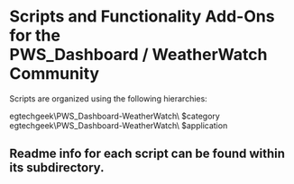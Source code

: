 # Scripts and Functionality Add-Ons for the <br> PWS_Dashboard / WeatherWatch Community

Scripts are organized using the following hierarchies: 

egtechgeek\PWS_Dashboard-WeatherWatch\ $category
egtechgeek\PWS_Dashboard-WeatherWatch\ $application

## Readme info for each script can be found within its subdirectory.
